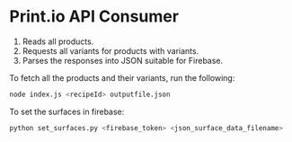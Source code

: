 # Print.io API Consumer

1. Reads all products.
2. Requests all variants for products with variants.
3. Parses the responses into JSON suitable for Firebase.

To fetch all the products and their variants, run the following:
```bash
node index.js <recipeId> outputfile.json
```

To set the surfaces in firebase:

```bash
python set_surfaces.py <firebase_token> <json_surface_data_filename>
```
